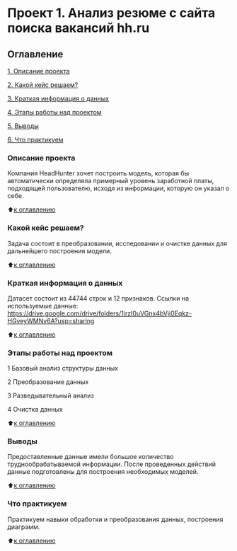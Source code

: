 # Проект 1. Анализ резюме с сайта поиска вакансий hh.ru
 
## Оглавление

[1. Описание проекта](https://github.com/s1454/sf_data_science/blob/main/proj1/Readme.md#описание-проекта) 

[2. Какой кейс решаем?](https://github.com/s1454/sf_data_science/blob/main/proj1/Readme.md#какой-кейс-решаем) 

[3. Краткая информация о данных](https://github.com/s1454/sf_data_science/blob/main/proj1/Readme.md#краткая-информация-о-данных) 

[4. Этапы работы над проектом](https://github.com/s1454/sf_data_science/blob/main/proj1/Readme.md#этапы-работы-над-проектом)

[5. Выводы](https://github.com/s1454/sf_data_science/blob/main/proj1/Readme.md#выводы)

[6. Что практикуем](https://github.com/s1454/sf_data_science/blob/main/proj1/Readme.md#что-практикуем)
 
###   Описание проекта
Компания HeadHunter хочет построить модель, которая бы автоматически определяла примерный уровень заработной платы, подходящей пользователю, исходя из информации, которую он указал о себе. 

:arrow_up:[к оглавлению](https://github.com/s1454/sf_data_science/blob/main/proj1/Readme.md)

### Какой кейс решаем?
Задача состоит в преобразовании, исследовании и очистке данных для дальнейшего 
построения модели.

:arrow_up:[к оглавлению](https://github.com/s1454/sf_data_science/blob/main/proj1/Readme.md)

### Краткая информация о данных
Датасет состоит из 44744 строк и 12 признаков.
Ссылки на используемые данные:
https://drive.google.com/drive/folders/1irzI0uVGnx4bVji0Eqkz-HGveyWMNv6A?usp=sharing

:arrow_up:[к оглавлению](https://github.com/s1454/sf_data_science/blob/main/proj1/Readme.md)

### Этапы работы над проектом
1 Базовый анализ структуры данных

2 Преобразование данных

3 Разведывательный анализ

4 Очистка данных

:arrow_up:[к оглавлению](https://github.com/s1454/sf_data_science/blob/main/proj1/Readme.md)

### Выводы
Предоставленные данные имели большое количество труднообрабатываемой информации. После проведенных действий данные подготовлены для построения необходимых моделей.

:arrow_up:[к оглавлению](https://github.com/s1454/sf_data_science/blob/main/proj1/Readme.md)

### Что практикуем
Практикуем навыки обработки и преобразования данных, построения диаграмм.

:arrow_up:[к оглавлению](https://github.com/s1454/sf_data_science/blob/main/proj1/Readme.md)
